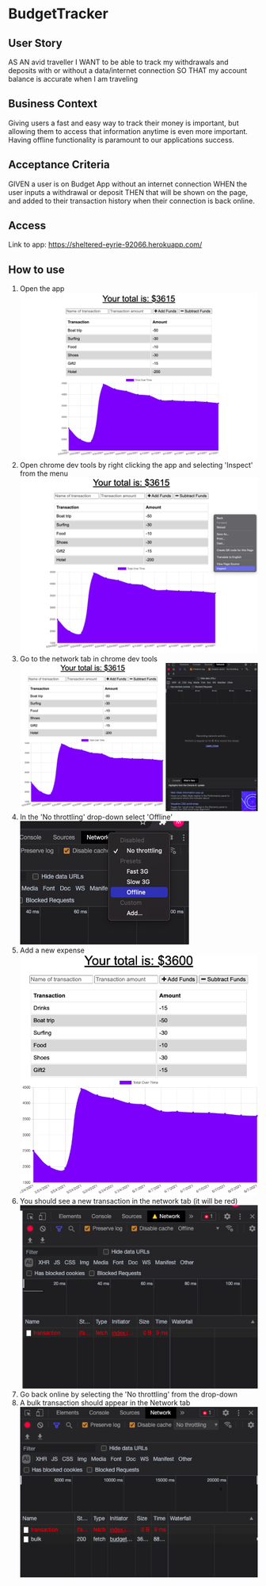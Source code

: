 # BudgetTracker

## User Story
AS AN avid traveller
I WANT to be able to track my withdrawals and deposits with or without a data/internet connection
SO THAT my account balance is accurate when I am traveling

## Business Context

Giving users a fast and easy way to track their money is important, but allowing them to access that information anytime is even more important. Having offline functionality is paramount to our applications success.

## Acceptance Criteria
GIVEN a user is on Budget App without an internet connection
WHEN the user inputs a withdrawal or deposit
THEN that will be shown on the page, and added to their transaction history when their connection is back online.

## Access
Link to app: https://sheltered-eyrie-92066.herokuapp.com/ 

## How to use
1. Open the app
![app screenshot](./public/images/image.png)
2. Open chrome dev tools by right clicking the app and selecting 'Inspect' from the menu
![right click menu](./public/images/inspect.png)
3. Go to the network tab in chrome dev tools
![dev tools](./public/images/devtools.png)
4. In the 'No throttling' drop-down select 'Offline' <br>
![offline](./public/images/offline.png)
5. Add a new expense
![new transaction](./public/images/newtransaction.png)
6. You should see a new transaction in the network tab (it will be red)
![network transaction](./public/images/transaction.png)
7. Go back online by selecting the 'No throttling' from the drop-down <br>
8. A bulk transaction should appear in the Network tab <br>
![bulk](./public/images/bulk.png)



